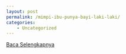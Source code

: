 ```yaml
---
layout: post
permalink: /mimpi-ibu-punya-bayi-laki-laki/
categories:
    - Uncategorized
---
```


[Baca Selengkapnya](/04)